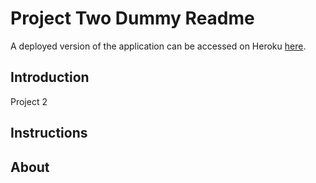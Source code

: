 
# Project Two Dummy Readme

A deployed version of the application can be accessed on Heroku [here](https://afternoon-refuge-07267.herokuapp.com/).

## Introduction

Project 2

## Instructions

## About
